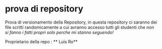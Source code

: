 # prova di repository 

Prova di versionamento della Repository, in questa repository ci saranno dei file scritti randomicamente a cui avranno accesso tutti gli studenti che *non si fanno i fatti propri solo perche mi stanno seguendo!*

Proprietario della repo : ** Luis Ro** 